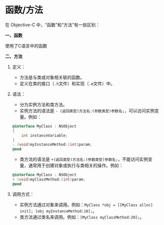 # 函数/方法

在 Objective-C 中，“函数”和“方法”有一些区别：

**一、函数**

&#x20;使用了C语言中的函数



**二、方法**

1. 定义：
   * 方法是与类或对象相关联的函数。
   * 定义在类的接口（`.h`文件）和实现（`.m`文件）中。
2.  语法：

    * 分为实例方法和类方法。
    * 实例方法的语法是 `- (返回类型)方法名:(参数类型)参数名;`，可以访问实例变量。例如：

    ```objective-c
    @interface MyClass : NSObject
    {
        int instanceVariable;
    }
    - (void)myInstanceMethod:(int)param;
    @end
    ```

    * 类方法的语法是 `+(返回类型)方法名:(参数类型)参数名;`，不能访问实例变量，通常用于创建对象或执行与类相关的操作。例如：

    ```objective-c
    @interface MyClass : NSObject
    + (void)myClassMethod:(int)param;
    @end
    ```
3. 调用方式：
   * 实例方法通过对象来调用。例如：`MyClass *obj = [[MyClass alloc] init]; [obj myInstanceMethod:10];`。
   * 类方法通过类名来调用。例如：`[MyClass myClassMethod:20];`。
